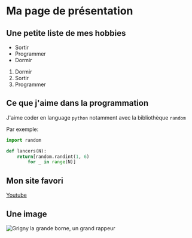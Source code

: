 # Ma page de présentation

## Une petite liste de mes hobbies

* Sortir
* Programmer
* Dormir

1. Dormir
2. Sortir
3. Programmer

## Ce que j'aime dans la programmation

J'aime coder en language `python` notamment avec la bibliothèque `random`

Par exemple:

```python
import random

def lancers(N):
	return[random.randint(1, 6)
		for _ in range(N)]
```

## Mon site favori

[Youtube](https://www.youtube.com/?gl=FR&hl=fr)

## Une image

![Grigny la grande borne, un grand rappeur](https://images.genius.com/f7283a6a878451c0d3a58539215e3d59.480x360x1.jpg)